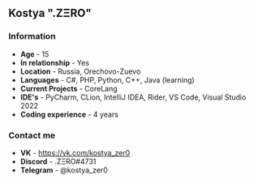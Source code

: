 ## Kostya ".ZΞRO"
### Information
- **Age** - 15
- **In relationship** - Yes 
- **Location** - Russia, Orechovo-Zuevo
- **Languages** - C#, PHP, Python, C++, Java (learning)
- **Current Projects** - CoreLang
- **IDE's** - PyCharm, CLion, IntelliJ IDEA, Rider, VS Code, Visual Studio 2022
- **Coding experience** - 4 years

### Contact me
- **VK** - https://vk.com/kostya_zer0
- **Discord** - .ZΞRO#4731
- **Telegram** - @kostya_zer0

